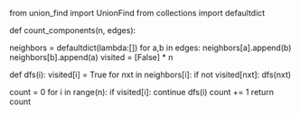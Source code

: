 from union_find import UnionFind
from collections import defaultdict

def count_components(n, edges):

  neighbors = defaultdict(lambda:[])
  for a,b in edges:
    neighbors[a].append(b)
    neighbors[b].append(a)
  visited = [False] * n 
  
  def dfs(i):
    visited[i] = True 
    for nxt in neighbors[i]:
      if not visited[nxt]: dfs(nxt)
      
  count = 0 
  for i in range(n):
    if visited[i]: continue
    dfs(i)
    count += 1
  return count 
